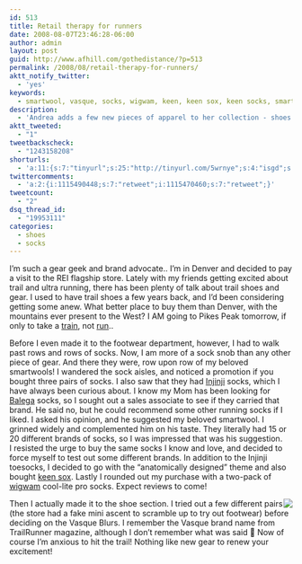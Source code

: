 ```yaml
---
id: 513
title: Retail therapy for runners
date: 2008-08-07T23:46:28-06:00
author: admin
layout: post
guid: http://www.afhill.com/gothedistance/?p=513
permalink: /2008/08/retail-therapy-for-runners/
aktt_notify_twitter:
  - 'yes'
keywords:
  - smartwool, vasque, socks, wigwam, keen, keen sox, keen socks, smartwool socks, trail running, trail running shoes
description:
  - 'Andrea adds a few new pieces of apparel to her collection - shoes and socks!'
aktt_tweeted:
  - "1"
tweetbackscheck:
  - "1243158208"
shorturls:
  - 'a:11:{s:7:"tinyurl";s:25:"http://tinyurl.com/5wrnye";s:4:"isgd";s:17:"http://is.gd/ffxP";s:5:"bitly";s:18:"http://bit.ly/cAMT";s:5:"snipr";s:22:"http://snipr.com/9rp4l";s:5:"snurl";s:22:"http://snurl.com/9rp4l";s:7:"snipurl";s:24:"http://snipurl.com/9rp4l";s:5:"adjix";s:207:"(10 Jan 2008 temporary restriction: API requires valid partnerID or partnerEmail key in request. Contact us if this affects you.) Invalid Adjix request. API documentation @ http://web.adjix.com/AdjixAPI.html";s:4:"advu";s:203:"(10 Jan 2008 temporary restriction: API requires valid partnerID or partnerEmail key in request. Contact us if this affects you.) Invalid Adjix request. API documentation @ http://web.ad.vu/AdjixAPI.html";s:4:"zima";s:18:"http://zi.ma/51d97";s:4:"trim";s:17:"http://tr.im/497x";s:9:"permalink";s:71:"http://www.afhill.com/gothedistance/2008/08/retail-therapy-for-runners/";}'
twittercomments:
  - 'a:2:{i:1115490448;s:7:"retweet";i:1115470460;s:7:"retweet";}'
tweetcount:
  - "2"
dsq_thread_id:
  - "19953111"
categories:
  - shoes
  - socks
---
```

I&#8217;m such a gear geek and brand advocate.. I&#8217;m in Denver and decided to pay a visit to the REI flagship store. Lately with my friends getting excited about trail and ultra running, there has been plenty of talk about trail shoes and gear. I used to have trail shoes a few years back, and I&#8217;d been considering getting some anew. What better place to buy them than Denver, with the mountains ever present to the West? I AM going to Pikes Peak tomorrow, if only to take a [train](http://www.cograilway.com/), not [run](http://www.pikespeakmarathon.org/)..

Before I even made it to the footwear department, however, I had to walk past rows and rows of socks. Now, I am more of a sock snob than any other piece of gear. And there they were, row upon row of my beloved smartwools! I wandered the sock aisles, and noticed a promotion if you bought three pairs of socks. I also saw that they had [Injinji](http://www.injinji.com/) socks, which I have always been curious about. I know my Mom has been looking for [Balega](http://www.balegasports.com/) socks, so I sought out a sales associate to see if they carried that brand. He said no, but he could recommend some other running socks if I liked. I asked his opinion, and he suggested my beloved smartwool. I grinned widely and complemented him on his taste. They literally had 15 or 20 different brands of socks, so I was impressed that was his suggestion.  
I resisted the urge to buy the same socks I know and love, and decided to force myself to test out some different brands. In addition to the Injinji toesocks, I decided to go with the &#8220;anatomically designed&#8221; theme and also bought [keen sox](http://www.keenfootwear.com/sox.aspx). Lastly I rounded out my purchase with a two-pack of [wigwam](http://www.wigwam.com/index.html) cool-lite pro socks. Expect reviews to come!

<img src="http://media.rei.com/media/a/1265604.jpg" style="float:right" /> Then I actually made it to the shoe section. I tried out a few different pairs (the store had a fake mini ascent to scramble up to try out footwear) before deciding on the Vasque Blurs. I remember the Vasque brand name from TrailRunner magazine, although I don&#8217;t remember what was said 🙂 Now of course I&#8217;m anxious to hit the trail! Nothing like new gear to renew your excitement!